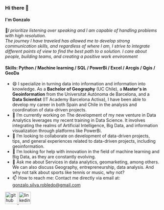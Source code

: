 ### Hi there 👋
#### I'm Gonzalo<br>

🚀*I prioritize listening over speaking and I am capable of handling problems with high resolution.<br> The journey I have traveled has allowed me to develop strong communication skills, and regardless of where I am, I strive to integrate different points of view to find the best path to a solution. I care about people, building teams, and creating a positive work environment*

#### Skills: Python / Machine learning / SQL / PowerBi / Excel / Arcgis / Qgis / GeoDa

- 😄  I specialize in turning data into information and information into knowledge. As a **Bachelor of Geography** (UC Chile), a **Master's in Geoinformation** from the Universitat Autònoma de Barcelona, and a **Data Scientist** (IT Academy Barcelona Activa), I have been able to develop my career in both Spain and Chile in the analysis and coordination of data-driven projects.<br>
- 🔭 I’m currently working on The development of my new venture in Data Analytics leverages my recent training in Data Science. It involves integrating the realms of Artificial Intelligence, Big Data, and information visualization through platforms like PowerBi.<br>
- 👯 I’m looking to collaborate on development of data-driven projects, tips, and general experiences related to data-driven projects, including geoinformation.<br>
- 🤔 I’m looking for help with innovation in the field of machine learning and Big Data, as they are constantly evolving.<br>
- 💬 Ask me about Services in data analytics, geomarketing, among others. We can also discuss Geography, entrepreneurship, data analysis. And why not talk about sports like tennis or music, why not?<br>
- 📫 How to reach me: Contact me directly via email at:<br>gonzalo.silva.robledo@gmail.com

<a href="https://github.com/Gonzasilva2022">
  <img src="https://cdn.jsdelivr.net/npm/simple-icons@3.0.1/icons/github.svg" alt="github" height="40">
</a>

<a href="https://www.linkedin.com/in/gonzasilva/">
  <img src="https://cdn.jsdelivr.net/npm/simple-icons@3.0.1/icons/linkedin.svg" alt="linkedin" height="40">
</a>
  




